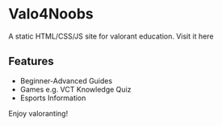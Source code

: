 # Valo4Noobs

A static HTML/CSS/JS site for valorant education.
Visit it here

## Features

- Beginner-Advanced Guides
- Games e.g. VCT Knowledge Quiz
- Esports Information

Enjoy valoranting!
